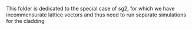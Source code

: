 This folder is dedicated to the special case of sg2, for which we have incommensurate lattice vectors and thus need to run separate simulations for the cladding
